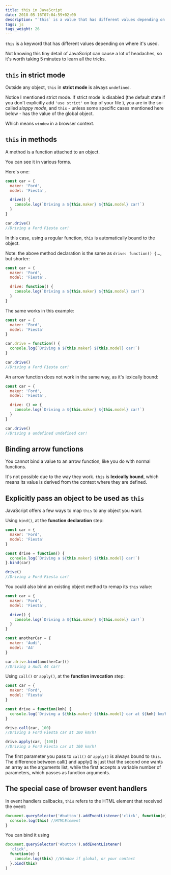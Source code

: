 ```yaml
---
title: this in JavaScript
date: 2018-05-16T07:04:59+02:00
description: "`this` is a value that has different values depending on where it's used. Not knowing this tiny detail of JavaScript can cause a lot of headaches, so it's worth taking 5 minutes to learn all the tricks"
tags: js
tags_weight: 26
---
```


`this` is a keyword that has different values depending on where it's used.

Not knowing this tiny detail of JavaScript can cause a lot of headaches, so it's worth taking 5 minutes to learn all the tricks.

## `this` in strict mode

Outside any object, `this` in **strict mode** is always `undefined`.

Notice I mentioned strict mode. If strict mode is disabled (the default state if you don't explicitly add `'use strict'` on top of your file ), you are in the so-called _sloppy mode_, and `this` - unless some specific cases mentioned here below - has the value of the global object.

Which means `window` in a browser context.

## `this` in methods

A method is a function attached to an object.

You can see it in various forms.

Here's one:

```js
const car = {
  maker: 'Ford',
  model: 'Fiesta',

  drive() {
    console.log(`Driving a ${this.maker} ${this.model} car!`)
  }
}

car.drive()
//Driving a Ford Fiesta car!
```

In this case, using a regular function, `this` is automatically bound to the object.

Note: the above method declaration is the same as `drive: function() {`..., but shorter:

```js
const car = {
  maker: 'Ford',
  model: 'Fiesta',

  drive: function() {
    console.log(`Driving a ${this.maker} ${this.model} car!`)
  }
}
```

The same works in this example:

```js
const car = {
  maker: 'Ford',
  model: 'Fiesta'
}

car.drive = function() {
  console.log(`Driving a ${this.maker} ${this.model} car!`)
}

car.drive()
//Driving a Ford Fiesta car!
```

An arrow function does not work in the same way, as it's lexically bound:

```js
const car = {
  maker: 'Ford',
  model: 'Fiesta',

  drive: () => {
    console.log(`Driving a ${this.maker} ${this.model} car!`)
  }
}

car.drive()
//Driving a undefined undefined car!
```

## Binding arrow functions

You cannot bind a value to an arrow function, like you do with normal functions.

It's not possible due to the way they work. `this` is **lexically bound**, which means its value is derived from the context where they are defined.

## Explicitly pass an object to be used as `this`

JavaScript offers a few ways to map `this` to any object you want.

Using `bind()`, at the **function declaration** step:

```js
const car = {
  maker: 'Ford',
  model: 'Fiesta'
}

const drive = function() {
  console.log(`Driving a ${this.maker} ${this.model} car!`)
}.bind(car)

drive()
//Driving a Ford Fiesta car!
```

You could also bind an existing object method to remap its `this` value:

```js
const car = {
  maker: 'Ford',
  model: 'Fiesta',

  drive() {
    console.log(`Driving a ${this.maker} ${this.model} car!`)
  }
}

const anotherCar = {
  maker: 'Audi',
  model: 'A4'
}

car.drive.bind(anotherCar)()
//Driving a Audi A4 car!
```

Using `call()` or `apply()`, at the **function invocation** step:

```js
const car = {
  maker: 'Ford',
  model: 'Fiesta'
}

const drive = function(kmh) {
  console.log(`Driving a ${this.maker} ${this.model} car at ${kmh} km/h!`)
}

drive.call(car, 100)
//Driving a Ford Fiesta car at 100 km/h!

drive.apply(car, [100])
//Driving a Ford Fiesta car at 100 km/h!
```

The first parameter you pass to `call()` or `apply()` is always bound to `this`.
The difference between call() and apply() is just that the second one wants an array as the arguments list, while the first accepts a variable number of parameters, which passes as function arguments.

## The special case of browser event handlers

In event handlers callbacks, `this` refers to the HTML element that received the event:

```js
document.querySelector('#button').addEventListener('click', function(e) {
  console.log(this) //HTMLElement
}
```

You can bind it using

```js
document.querySelector('#button').addEventListener(
  'click',
  function(e) {
    console.log(this) //Window if global, or your context
  }.bind(this)
)
```
